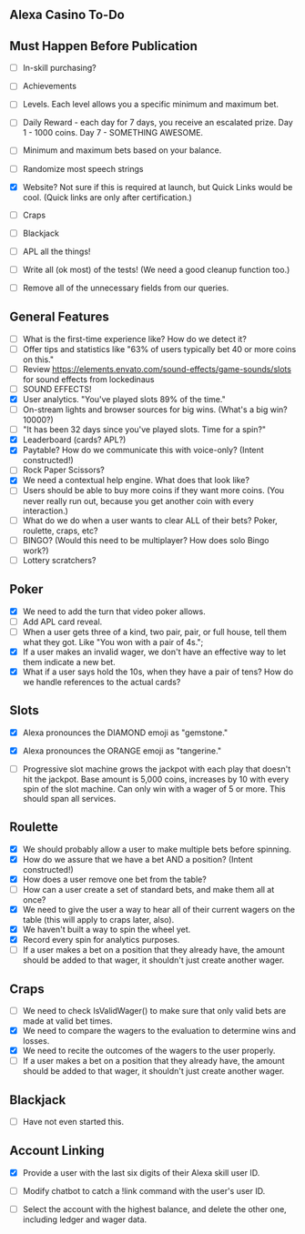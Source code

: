 ## Alexa Casino To-Do

## Must Happen Before Publication
* [ ] In-skill purchasing?
* [ ] Achievements
* [ ] Levels.  Each level allows you a specific minimum and maximum bet. 
* [ ] Daily Reward - each day for 7 days, you receive an escalated prize.  Day 1 - 1000 coins.  Day 7 - SOMETHING AWESOME.
* [ ] Minimum and maximum bets based on your balance.
* [ ] Randomize most speech strings
* [x] Website?  Not sure if this is required at launch, but Quick Links would be cool. (Quick links are only after certification.)
* [ ] Craps
* [ ] Blackjack
* [ ] APL all the things!
* [ ] Write all (ok most) of the tests!  (We need a good cleanup function too.)
* [ ] Remove all of the unnecessary fields from our queries.


## General Features
* [ ] What is the first-time experience like?  How do we detect it?
* [ ] Offer tips and statistics like "63% of users typically bet 40 or more coins on this."
* [ ] Review https://elements.envato.com/sound-effects/game-sounds/slots for sound effects from lockedinaus
* [ ] SOUND EFFECTS!
* [x] User analytics.  "You've played slots 89% of the time."
* [ ] On-stream lights and browser sources for big wins.  (What's a big win? 10000?)
* [ ] "It has been 32 days since you've played slots.  Time for a spin?"
* [x] Leaderboard (cards? APL?)
* [x] Paytable?  How do we communicate this with voice-only? (Intent constructed!)
* [ ] Rock Paper Scissors?
* [x] We need a contextual help engine.  What does that look like?
* [ ] Users should be able to buy more coins if they want more coins.  (You never really run out, because you get another coin with every interaction.)
* [ ] What do we do when a user wants to clear ALL of their bets?  Poker, roulette, craps, etc?
* [ ] BINGO? (Would this need to be multiplayer?  How does solo Bingo work?)
* [ ] Lottery scratchers?

## Poker
* [x] We need to add the turn that video poker allows.
* [ ] Add APL card reveal.
* [ ] When a user gets three of a kind, two pair, pair, or full house, tell them what they got.  Like "You won with a pair of 4s.";
* [x] If a user makes an invalid wager, we don't have an effective way to let them indicate a new bet.
* [x] What if a user says hold the 10s, when they have a pair of tens?  How do we handle references to the actual cards?

## Slots
* [x] Alexa pronounces the DIAMOND emoji as "gemstone."
* [x] Alexa pronounces the ORANGE emoji as "tangerine."
* [ ] Progressive slot machine grows the jackpot with each play that doesn't hit the jackpot.  Base amount is 5,000 coins, increases by 10 with every spin of the slot machine.  Can only win with a wager of 5 or more.  This should span all services.


## Roulette
* [x] We should probably allow a user to make multiple bets before spinning.
* [x] How do we assure that we have a bet AND a position? (Intent constructed!)
* [x] How does a user remove one bet from the table?
* [ ] How can a user create a set of standard bets, and make them all at once?
* [x] We need to give the user a way to hear all of their current wagers on the table (this will apply to craps later, also).
* [x] We haven't built a way to spin the wheel yet.
* [x] Record every spin for analytics purposes.
* [ ] If a user makes a bet on a position that they already have, the amount should be added to that wager, it shouldn't just create another wager.

## Craps
* [ ] We need to check IsValidWager() to make sure that only valid bets are made at valid bet times.
* [x] We need to compare the wagers to the evaluation to determine wins and losses.
* [x] We need to recite the outcomes of the wagers to the user properly.
* [ ] If a user makes a bet on a position that they already have, the amount should be added to that wager, it shouldn't just create another wager.

## Blackjack
* [ ] Have not even started this. 

## Account Linking
* [x] Provide a user with the last six digits of their Alexa skill user ID.
* [ ] Modify chatbot to catch a !link command with the user's user ID.
* [ ] Select the account with the highest balance, and delete the other one, including ledger and wager data.

